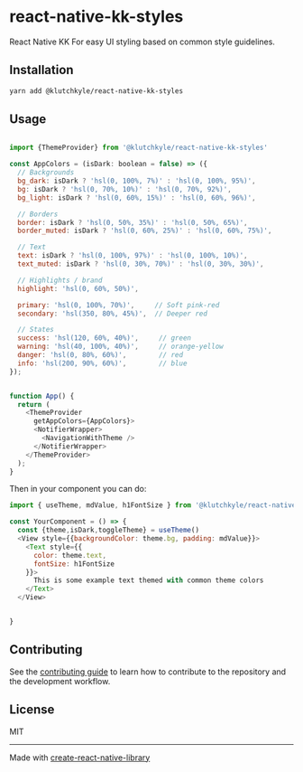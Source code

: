 # react-native-kk-styles

React Native KK For easy UI styling based on common style guidelines.

## Installation

```sh
yarn add @klutchkyle/react-native-kk-styles
```

## Usage

```js

import {ThemeProvider} from '@klutchkyle/react-native-kk-styles'

const AppColors = (isDark: boolean = false) => ({
  // Backgrounds
  bg_dark: isDark ? 'hsl(0, 100%, 7%)' : 'hsl(0, 100%, 95%)',
  bg: isDark ? 'hsl(0, 70%, 10%)' : 'hsl(0, 70%, 92%)',
  bg_light: isDark ? 'hsl(0, 60%, 15%)' : 'hsl(0, 60%, 96%)',

  // Borders
  border: isDark ? 'hsl(0, 50%, 35%)' : 'hsl(0, 50%, 65%)',
  border_muted: isDark ? 'hsl(0, 60%, 25%)' : 'hsl(0, 60%, 75%)',

  // Text
  text: isDark ? 'hsl(0, 100%, 97%)' : 'hsl(0, 100%, 10%)',
  text_muted: isDark ? 'hsl(0, 30%, 70%)' : 'hsl(0, 30%, 30%)',

  // Highlights / brand
  highlight: 'hsl(0, 60%, 50%)',

  primary: 'hsl(0, 100%, 70%)',     // Soft pink-red
  secondary: 'hsl(350, 80%, 45%)',  // Deeper red

  // States
  success: 'hsl(120, 60%, 40%)',     // green
  warning: 'hsl(40, 100%, 40%)',     // orange-yellow
  danger: 'hsl(0, 80%, 60%)',        // red
  info: 'hsl(200, 90%, 60%)',        // blue
});


function App() {
  return (
    <ThemeProvider
      getAppColors={AppColors}>
      <NotifierWrapper>
        <NavigationWithTheme />
      </NotifierWrapper>
    </ThemeProvider>
  );
}
```

Then in your component you can do:

```js
import { useTheme, mdValue, h1FontSize } from '@klutchkyle/react-native-kk-styles'

const YourComponent = () => {
  const {theme,isDark,toggleTheme} = useTheme()
  <View style={{backgroundColor: theme.bg, padding: mdValue}}>
    <Text style={{
      color: theme.text, 
      fontSize: h1FontSize
    }}>
      This is some example text themed with common theme colors
    </Text>
  </View>


}

```

## Contributing

See the [contributing guide](CONTRIBUTING.md) to learn how to contribute to the repository and the development workflow.

## License

MIT

---

Made with [create-react-native-library](https://github.com/callstack/react-native-builder-bob)
